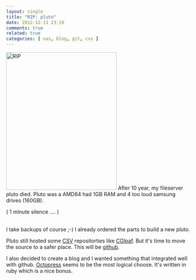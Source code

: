 ```yaml
---
layout: single
title: "RIP: pluto"
date: 2012-12-11 23:19
comments: true
related: true
categories: [ nas, blog, git, cvs ]
---
```

<img src="{{ '/images/rip_pluto.jpg'  | remove_first:'/' | absolute_url }}" class="right" width="300" height="375" alt="RIP"/>
After 10 year, my fileserver pluto died.
Pluto was a AMD64 had 1GB RAM and 4 too loud samsung drives (160GB).


( 1 minute silence .... )
<br />
<br />

I take backups of course ;-)
I already ordered the parts to build a new pluto.


Pluto still hosted some <a href="http://en.wikipedia.org/wiki/Concurrent_Versions_System">CSV</a> repositorties like <a href="http://www.wagemakers.be/english/programs/cgipaf">CGIpaf</a>.
But it's time to move the source to a safer place. This will be <a href="http://www.github.com">github</a>.  

I also decided to create a blog and I wanted something that integrated well with github. <a href="http://octopress.org/">Octopress</a>  seems to be the most logical choose. It's written in ruby which is a nice bonus.

